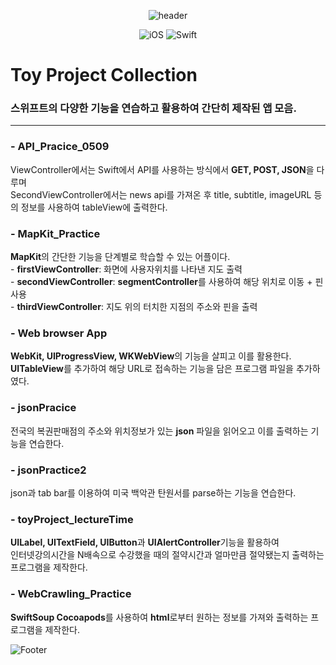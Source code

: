 <div align=center>

![header](https://capsule-render.vercel.app/api?type=Waving&color=gradient&height=300&section=header&text=Toy%20Project%20Collection&fontSize=70&animation=fadeIn&fontColor=FFFFFF)

![iOS](https://img.shields.io/badge/iOS-000000?style=for-the-badge&logo=ios&logoColor=white) ![Swift](https://img.shields.io/badge/swift-F54A2A?style=for-the-badge&logo=swift&logoColor=white)
  
<div align = left>
  
# Toy Project Collection
### 스위프트의 다양한 기능을 연습하고 활용하여 간단히 제작된 앱 모음.

---
### - API_Pracice_0509
ViewController에서는 Swift에서 API를 사용하는 방식에서 **GET, POST, JSON**을 다루며
<br>
SecondViewController에서는 news api를 가져온 후 title, subtitle, imageURL 등의 정보를 사용하여 tableView에 출력한다.

### - MapKit_Practice
**MapKit**의 간단한 기능을 단계별로 학습할 수 있는 어플이다. 
<br> - **firstViewController**: 화면에 사용자위치를 나타낸 지도 출력
<br> - **secondViewController**: **segmentController**를 사용하여 해당 위치로 이동 + 핀 사용
<br> - **thirdViewController**: 지도 위의 터치한 지점의 주소와 핀을 출력
  
### - Web browser App
**WebKit, UIProgressView, WKWebView**의 기능을 살피고 이를 활용한다.
<br>**UITableView**를 추가하여 해당 URL로 접속하는 기능을 담은 프로그램 파일을 추가하였다.
  
### - jsonPracice
전국의 복권판매점의 주소와 위치정보가 있는 **json** 파일을 읽어오고 이를 출력하는 기능을 연습한다.
  
### - jsonPractice2
json과 tab bar를 이용하여 미국 백악관 탄원서를 parse하는 기능을 연습한다. 
  
### - toyProject_lectureTime
**UILabel, UITextField, UIButton**과 **UIAlertController**기능을 활용하여 
<br>인터넷강의시간을 N배속으로 수강했을 때의 절약시간과 얼마만큼 절약됐는지 출력하는 프로그램을 제작한다.
  
### - WebCrawling_Practice
**SwiftSoup Cocoapods**를 사용하여 **html**로부터 원하는 정보를 가져와 출력하는 프로그램을 제작한다.
  

  
![Footer](https://capsule-render.vercel.app/api?type=Waving&color=F&height=150&section=footer&animation=fadeIn) 
